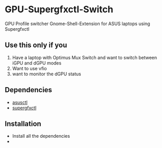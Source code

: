 # GPU-Supergfxctl-Switch

GPU Profile switcher Gnome-Shell-Extension for ASUS laptops using Supergfxctl

## Use this only if you

1. Have a laptop with Optimus Mux Switch and want to switch between iGPU and dGPU modes
2. Want to use vfio
3. want to monitor the dGPU status

## Dependencies

- [asusctl](https://gitlab.com/asus-linux/asusctl)
- [supergfxctl](https://gitlab.com/asus-linux/supergfxctl)

## Installation

- Install all the dependencies
- 